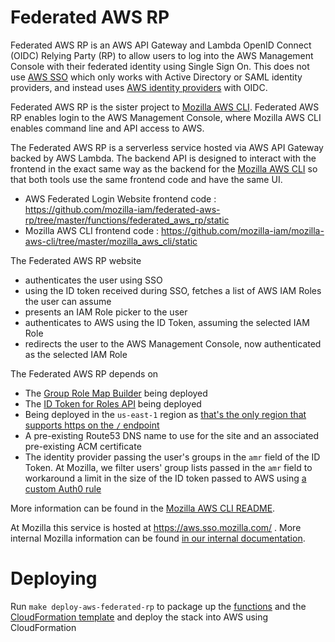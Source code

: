 # Federated AWS RP

Federated AWS RP is an AWS API Gateway and Lambda OpenID Connect (OIDC) Relying 
Party (RP) to allow users to log into the AWS Management Console with their federated
identity using Single Sign On. This does not use [AWS SSO](https://aws.amazon.com/single-sign-on/)
which only works with Active Directory or SAML identity providers, and instead
uses [AWS identity providers](https://docs.aws.amazon.com/IAM/latest/UserGuide/id_roles_providers.html)
with OIDC.

Federated AWS RP is the sister project to [Mozilla AWS CLI](https://github.com/mozilla-iam/mozilla-aws-cli).
Federated AWS RP enables login to the AWS Management Console, where Mozilla AWS CLI
enables command line and API access to AWS.

The Federated AWS RP is a serverless service hosted via AWS API Gateway backed
by AWS Lambda. The backend API is designed to interact with the frontend in the
exact same way as the backend for the [Mozilla AWS CLI](https://github.com/mozilla-iam/mozilla-aws-cli)
so that both tools use the same frontend code and have the same UI.

* AWS Federated Login Website frontend code : https://github.com/mozilla-iam/federated-aws-rp/tree/master/functions/federated_aws_rp/static
* Mozilla AWS CLI frontend code : https://github.com/mozilla-iam/mozilla-aws-cli/tree/master/mozilla_aws_cli/static

The Federated AWS RP website

* authenticates the user using SSO
* using the ID token received during SSO, fetches a list of AWS IAM Roles the user can assume
* presents an IAM Role picker to the user
* authenticates to AWS using the ID Token, assuming the selected IAM Role
* redirects the user to the AWS Management Console, now authenticated as the selected IAM Role

The Federated AWS RP depends on
* The [Group Role Map Builder](https://github.com/mozilla-iam/mozilla-aws-cli/tree/master/cloudformation)
  being deployed
* The [ID Token for Roles API](https://github.com/mozilla-iam/mozilla-aws-cli/tree/master/cloudformation)
  being deployed
* Being deployed in the `us-east-1` region as [that's the only region that supports
  https on the `/` endpoint](https://docs.aws.amazon.com/AmazonCloudFront/latest/DeveloperGuide/cnames-and-https-requirements.html#https-requirements-aws-region)
* A pre-existing Route53 DNS name to use for the site and an associated pre-existing
  ACM certificate
* The identity provider passing the user's groups in the `amr` field of the ID
  Token. At Mozilla, we filter users' group lists passed in the `amr` field to
  workaround a limit in the size of the ID token passed to AWS using [a custom
  Auth0 rule](https://github.com/mozilla-iam/auth0-deploy/blob/master/rules/AWS-Federated-AMR.js)

More information can be found in the [Mozilla AWS CLI README](https://github.com/mozilla-iam/mozilla-aws-cli/blob/master/README.md).

At Mozilla this service is hosted at https://aws.sso.mozilla.com/ . More internal
Mozilla information can be found [in our internal documentation](https://mana.mozilla.org/wiki/display/SECURITY/AWS+Federated+Login+with+Single+Sign+On).

# Deploying

Run `make deploy-aws-federated-rp` to package up the [functions](https://github.com/mozilla-iam/federated-aws-rp/tree/master/functions/federated_aws_rp)
and the [CloudFormation template](https://github.com/mozilla-iam/federated-aws-rp/blob/master/federated-aws-rp.yaml)
and deploy the stack into AWS using CloudFormation

